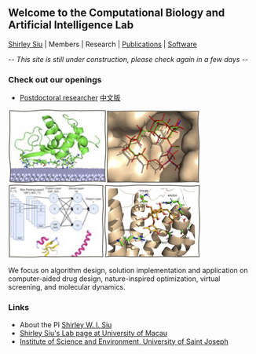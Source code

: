 ## Welcome to the Computational Biology and Artificial Intelligence Lab
[Shirley Siu](shirleysiu.md) | Members | Research | [Publications](publications.md) | [Software](https://app.cbbio.online)

*-- This site is still under construction, please check again in a few days --*

### Check out our openings
- [Postdoctoral researcher](vacancy.md) [中文版](vacancy_cn.md)


<img src="images/adsorb.jpg" width="200"><img src="images/dock.jpg" width="190"><img src="images/ml.jpg" width="195"><img src="images/vs.jpg" width="196">

We focus on algorithm design, solution implementation and application on computer-aided drug design, nature-inspired optimization, virtual screening, and molecular dynamics.



### Links
- About the PI [Shirley W. I. Siu](https://cbbio.online/shirleysiu.html)
- [Shirley Siu's Lab page at University of Macau](https://cbbio.online)
- [Institute of Science and Environment, University of Saint Joseph](http://ise.usj.edu.mo/)
